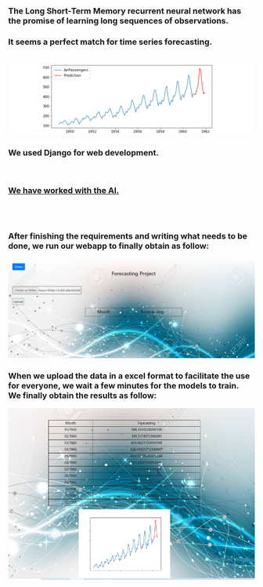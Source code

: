 
<h3>The Long Short-Term Memory recurrent neural network has the promise of learning long sequences of observations.<br></h3>
<h3>It seems a perfect match for time series forecasting.<br></h3>
<br>
<img src= "https://github.com/ghaliBenji98/Web-app-for-forecasting-using-Django-and-LSTM-layers/blob/master/image.png" alt=""  height="x2">
<h3>We used Django for web development.</h3>
<br>
<a href="https://github.com/ghaliBenji98/Web-app-for-forecasting-using-Django-and-LSTM-layers/blob/master/AirPassenger.xlsx"><h3>We have worked with the AI.</h3></a>
<br>
<br>
<h3>After finishing the requirements and writing what needs to be done, we run our webapp to finally obtain as follow:</h3>
<img src= "https://github.com/ghaliBenji98/Web-app-for-forecasting-using-Django-and-LSTM-layers/blob/master/image1.PNG" alt=""  height="x2">
<br>
<h3>When we upload the data in a excel format to facilitate the use for everyone, we wait a few minutes for the models to train.<br> We finally obtain the results as follow:</h3>
<img src= "https://github.com/ghaliBenji98/Web-app-for-forecasting-using-Django-and-LSTM-layers/blob/master/image2.PNG" alt=""  height="x2">


